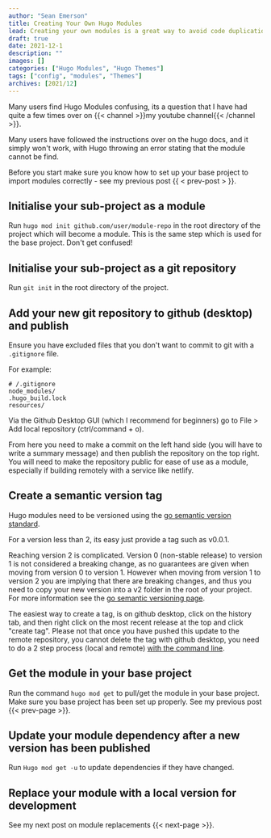 ```yaml
---
author: "Sean Emerson"
title: Creating Your Own Hugo Modules
lead: Creating your own modules is a great way to avoid code duplication and make updating code easy.
draft: true
date: 2021-12-1
description: ""
images: []
categories: ["Hugo Modules", "Hugo Themes"]
tags: ["config", "modules", "Themes"]
archives: [2021/12]
---
```

<!-- add screen shots from github desktop -->
<!-- create shortcode for displaying images throughout post -->

Many users find Hugo Modules confusing, its a question that I have had quite a few times over on {{< channel >}}my youtube channel{{< /channel >}}.

Many users have followed the instructions over on the hugo docs, and it simply won't work, with Hugo throwing an error stating that the module cannot be find.

Before you start make sure you know how to set up your base project to import modules correctly - see my previous post {{ < prev-post > }}.

## Initialise your sub-project as a module

Run `hugo mod init github.com/user/module-repo` in the root directory of the project which will become a module. This is the same step which is used for the base project. Don't get confused!

## Initialise your sub-project as a git repository

Run `git init` in the root directory of the project.

## Add your new git repository to github (desktop) and publish

Ensure you have excluded files that you don't want to commit to git with a `.gitignore` file.

For example:

```gitignore
# /.gitignore
node_modules/
.hugo_build.lock
resources/
```

Via the Github Desktop GUI (which I recommend for beginners) go to File > Add local repository (ctrl/command + o).

From here you need to make a commit on the left hand side (you will have to write a summary message) and then publish the repository on the top right. You will need to make the repository public for ease of use as a module, especially if building remotely with a service like netlify.

## Create a semantic version tag

Hugo modules need to be versioned using the [go semantic version standard](https://go.dev/doc/modules/version-numbers).

For a version less than 2, its easy just provide a tag such as v0.0.1.

Reaching version 2 is complicated. Version 0 (non-stable release) to version 1 is not considered a breaking change, as no guarantees are given when moving from version 0 to version 1. However when moving from version 1 to version 2 you are implying that there are breaking changes, and thus you need to copy your new version into a v2 folder in the root of your project. For more information see the [go semantic versioning page](https://go.dev/doc/modules/version-numbers).

The easiest way to create a tag, is on github desktop, click on the history tab, and then right click on the most recent release at the top and click "create tag". Please not that once you have pushed this update to the remote repository, you cannot delete the tag with github desktop, you need to do a 2 step process (local and remote) [with the command line](https://devconnected.com/how-to-delete-local-and-remote-tags-on-git/).

## Get the module in your base project

Run the command `hugo mod get` to pull/get the module in your base project. Make sure you base project has been set up properly. See my previous post {{< prev-page >}}.

## Update your module dependency after a new version has been published

Run `Hugo mod get -u` to update dependencies if they have changed.

## Replace your module with a local version for development

See my next post on module replacements {{< next-page >}}.
